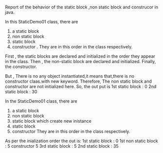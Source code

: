 Report of the behavior of the static block ,non static block and construcor in java.

In this StaticDemo01 class, there are 
1. a static block
2. non static block
3. static block
4. constructor .
They are in this order in the class respectively.

First , the static blocks are declared and initialized in the order they appear in the class.
Then , the non-static block are declared and initialized.
Finally, the constructor.

But , There is no any object instantiated,it means that,there is no constructor claas.with new keyword.
Therefore, The non static block and constructor are not initialized here.
So, the out put is 
1st static block : 0
2nd static block : 30


In the StaticDemo01 class, there are 
1. a static block
2. non static block
3. static block which create new inistance
4. static block 
5. constructor
They are in this order in the class respectively.

As per the inialization order the out is:
1st static block : 0
1st non static block : 5
constructor 5
3rd static block : 5
2nd static block : 35

